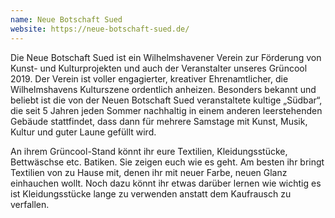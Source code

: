 ```yaml
---
name: Neue Botschaft Sued
website: https://neue-botschaft-sued.de/
---
```


Die Neue Botschaft Sued ist ein Wilhelmshavener Verein zur Förderung von Kunst- und Kulturprojekten und auch der Veranstalter unseres Grüncool 2019. Der Verein ist voller engagierter, kreativer Ehrenamtlicher, die Wilhelmshavens Kulturszene ordentlich anheizen. Besonders bekannt und beliebt ist die von der Neuen Botschaft Sued veranstaltete kultige „Südbar“, die seit 5 Jahren jeden Sommer nachhaltig in einem anderen leerstehenden Gebäude stattfindet, dass dann für mehrere Samstage mit Kunst, Musik, Kultur und guter Laune gefüllt wird.

An ihrem Grüncool-Stand könnt ihr eure Textilien, Kleidungsstücke, Bettwäschse etc. Batiken. Sie zeigen euch wie es geht. Am besten ihr bringt Textilien von zu Hause mit, denen ihr mit neuer Farbe, neuen Glanz einhauchen wollt. Noch dazu könnt ihr etwas darüber lernen wie wichtig es ist Kleidungsstücke lange zu verwenden anstatt dem Kaufrausch zu verfallen.
